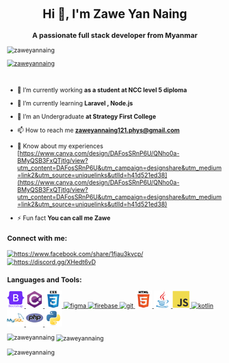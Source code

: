 <h1 align="center">Hi 👋, I'm Zawe Yan Naing</h1>
<h3 align="center">A passionate full stack developer from Myanmar</h3>

<p align="left"> <img src="https://komarev.com/ghpvc/?username=zaweyannaing&label=Profile%20views&color=0e75b6&style=flat" alt="zaweyannaing" /> </p>

<p align="left"> <a href="https://github.com/ryo-ma/github-profile-trophy"><img src="https://github-profile-trophy.vercel.app/?username=zaweyannaing" alt="zaweyannaing" /></a> </p>

<p align="left"> <a href="https://twitter.com/" target="blank"><img src="https://img.shields.io/twitter/follow/?logo=twitter&style=for-the-badge" alt="" /></a> </p>

- 🔭 I’m currently working **as a student at NCC level 5 diploma**

- 🌱 I’m currently learning **Laravel , Node.js**

- 👯 I’m an Undergraduate **at Strategy First College**

- 📫 How to reach me **zaweyannaing121.phys@gmail.com**

- 📄 Know about my experiences [https://www.canva.com/design/DAFosSRnP6U/QNho0a-BMyQSB3FxQTjtlg/view?utm_content=DAFosSRnP6U&utm_campaign=designshare&utm_medium=link2&utm_source=uniquelinks&utlId=h41d521ed38](https://www.canva.com/design/DAFosSRnP6U/QNho0a-BMyQSB3FxQTjtlg/view?utm_content=DAFosSRnP6U&utm_campaign=designshare&utm_medium=link2&utm_source=uniquelinks&utlId=h41d521ed38)

- ⚡ Fun fact **You can call me Zawe**

<h3 align="left">Connect with me:</h3>
<p align="left">
<a href="https://fb.com/https://www.facebook.com/share/1fjau3kvcp/" target="blank"><img align="center" src="https://raw.githubusercontent.com/rahuldkjain/github-profile-readme-generator/master/src/images/icons/Social/facebook.svg" alt="https://www.facebook.com/share/1fjau3kvcp/" height="30" width="40" /></a>
<a href="https://discord.gg/https://discord.gg/XHedt6vD" target="blank"><img align="center" src="https://raw.githubusercontent.com/rahuldkjain/github-profile-readme-generator/master/src/images/icons/Social/discord.svg" alt="https://discord.gg/XHedt6vD" height="30" width="40" /></a>
</p>

<h3 align="left">Languages and Tools:</h3>
<p align="left"> <a href="https://getbootstrap.com" target="_blank" rel="noreferrer"> <img src="https://raw.githubusercontent.com/devicons/devicon/master/icons/bootstrap/bootstrap-plain-wordmark.svg" alt="bootstrap" width="40" height="40"/> </a> <a href="https://www.w3schools.com/cs/" target="_blank" rel="noreferrer"> <img src="https://raw.githubusercontent.com/devicons/devicon/master/icons/csharp/csharp-original.svg" alt="csharp" width="40" height="40"/> </a> <a href="https://www.w3schools.com/css/" target="_blank" rel="noreferrer"> <img src="https://raw.githubusercontent.com/devicons/devicon/master/icons/css3/css3-original-wordmark.svg" alt="css3" width="40" height="40"/> </a> <a href="https://www.figma.com/" target="_blank" rel="noreferrer"> <img src="https://www.vectorlogo.zone/logos/figma/figma-icon.svg" alt="figma" width="40" height="40"/> </a> <a href="https://firebase.google.com/" target="_blank" rel="noreferrer"> <img src="https://www.vectorlogo.zone/logos/firebase/firebase-icon.svg" alt="firebase" width="40" height="40"/> </a> <a href="https://git-scm.com/" target="_blank" rel="noreferrer"> <img src="https://www.vectorlogo.zone/logos/git-scm/git-scm-icon.svg" alt="git" width="40" height="40"/> </a> <a href="https://www.w3.org/html/" target="_blank" rel="noreferrer"> <img src="https://raw.githubusercontent.com/devicons/devicon/master/icons/html5/html5-original-wordmark.svg" alt="html5" width="40" height="40"/> </a> <a href="https://www.java.com" target="_blank" rel="noreferrer"> <img src="https://raw.githubusercontent.com/devicons/devicon/master/icons/java/java-original.svg" alt="java" width="40" height="40"/> </a> <a href="https://developer.mozilla.org/en-US/docs/Web/JavaScript" target="_blank" rel="noreferrer"> <img src="https://raw.githubusercontent.com/devicons/devicon/master/icons/javascript/javascript-original.svg" alt="javascript" width="40" height="40"/> </a> <a href="https://kotlinlang.org" target="_blank" rel="noreferrer"> <img src="https://www.vectorlogo.zone/logos/kotlinlang/kotlinlang-icon.svg" alt="kotlin" width="40" height="40"/> </a> <a href="https://www.mysql.com/" target="_blank" rel="noreferrer"> <img src="https://raw.githubusercontent.com/devicons/devicon/master/icons/mysql/mysql-original-wordmark.svg" alt="mysql" width="40" height="40"/> </a> <a href="https://www.php.net" target="_blank" rel="noreferrer"> <img src="https://raw.githubusercontent.com/devicons/devicon/master/icons/php/php-original.svg" alt="php" width="40" height="40"/> </a> <a href="https://www.python.org" target="_blank" rel="noreferrer"> <img src="https://raw.githubusercontent.com/devicons/devicon/master/icons/python/python-original.svg" alt="python" width="40" height="40"/> </a> </p>

<p><img align="left" src="https://github-readme-stats.vercel.app/api/top-langs?username=zaweyannaing&show_icons=true&locale=en&layout=compact" alt="zaweyannaing" /></p>

<p>&nbsp;<img align="center" src="https://github-readme-stats.vercel.app/api?username=zaweyannaing&show_icons=true&locale=en" alt="zaweyannaing" /></p>

<p><img align="center" src="https://github-readme-streak-stats.herokuapp.com/?user=zaweyannaing&" alt="zaweyannaing" /></p>
